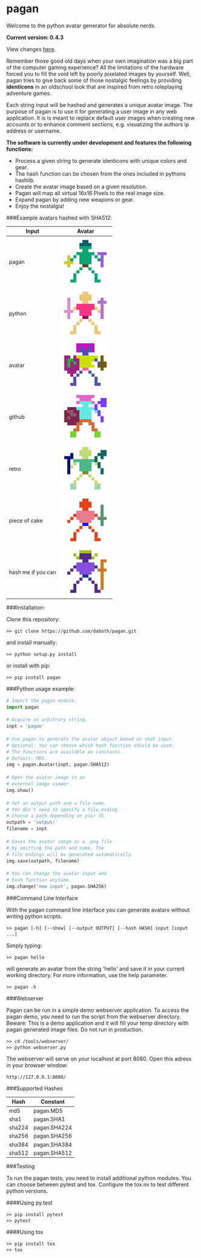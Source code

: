 pagan
=====

Welcome to the python avatar generator for absolute nerds.

**Current version: 0.4.3**

View changes [here](CHANGELOG.md).

Remember those good old days when your own imagination was a big part of the
computer gaming experience? All the limitations of the hardware forced you to
fill the void left by poorly pixelated images by yourself. Well, pagan tries to
give back some of those nostalgic feelings by providing **identicons** in an
oldschool look that are inspired from retro roleplaying adventure games.

Each string input will be hashed and generates a unique avatar image. The purpose
of pagan is to use it for generating a user image in any web application. It is
is meant to replace default user images when creating new accounts or to enhance
comment sections, e.g. visualizing the authors ip address or username.

**The software is currently under development and features the following functions:**

* Process a given string to generate identicons with unique colors and gear.
* The hash function can be chosen from the ones included in pythons hashlib.
* Create the avatar image based on a given resolution.
* Pagan will map all virtual 16x16 Pixels to the real image size.
* Expand pagan by adding new weapons or gear.
* Enjoy the nostalgia!

###Example avatars hashed with SHA512:

Input  | Avatar
------------- | -------------
pagan  | ![pagan](/images/pagan.png)
python | ![python](/images/python.png)
avatar | ![avatar](/images/avatar.png)
github | ![github](/images/github.png)
retro | ![retro](/images/retro.png)
piece of cake | ![piece of cake](/images/piece%20of%20cake.png)
hash me if you can | ![hash me if you can](/images/hash%20me%20if%20you%20can.png)

###Installation:

Clone this repository:
```
>> git clone https://github.com/daboth/pagan.git
```
and install manually:
```
>> python setup.py install
```
or install with pip:
```
>> pip install pagan
```

###Python usage example:
```python
# Import the pagan module.
import pagan

# Acquire an arbitrary string.
inpt = 'pagan'

# Use pagan to generate the avatar object based on that input.
# Optional: You can choose which hash function should be used.
# The functions are available as constants.
# Default: MD5.
img = pagan.Avatar(inpt, pagan.SHA512)

# Open the avatar image in an
# external image viewer.
img.show()

# Set an output path and a file name.
# You don't need to specify a file ending.
# Choose a path depending on your OS.
outpath = 'output/'
filename = inpt

# Saves the avatar image as a .png file
# by omitting the path and name. The
# file endings will be generated automatically.
img.save(outpath, filename)

# You can change the avatar input and
# hash function anytime.
img.change('new input', pagan.SHA256)
```

###Command Line Interface

With the pagan command line interface you can generate avatars without writing python scripts.
```
>> pagan [-h] [--show] [--output OUTPUT] [--hash HASH] input [input ...]
```

Simply typing:
```
>> pagan hello
```
will generate an avatar from the string 'hello' and save it in your current working directory. For more information,
use the help parameter.
```
>> pagan -h
```

###Webserver

Pagan can be run in a simple demo webserver application. To access the pagan demo, you need to run the script
from the webserver directory. Beware: This is a demo application and it will fill your temp directory with pagan generated
image files. Do not run in production.
```
>> cd /tools/webserver/
>> python webserver.py
```
The webserver will serve on your localhost at port 8080. Open this adress in your browser window:
```
http://127.0.0.1:8080/
```

###Supported Hashes

Hash     | Constant
-------- | --------
md5 | pagan.MD5
sha1 | pagan.SHA1
sha224 | pagan.SHA224
sha256 | pagan.SHA256
sha384 | pagan.SHA384
sha512 | pagan.SHA512

###Testing

To run the pagan tests, you need to install additional python modules. You can choose between pytest and tox. Configure
the tox.ini to test different python versions.

####Using py.test

```
>> pip install pytest
>> pytest
```

####Using tox

```
>> pip install tox
>> tox
```